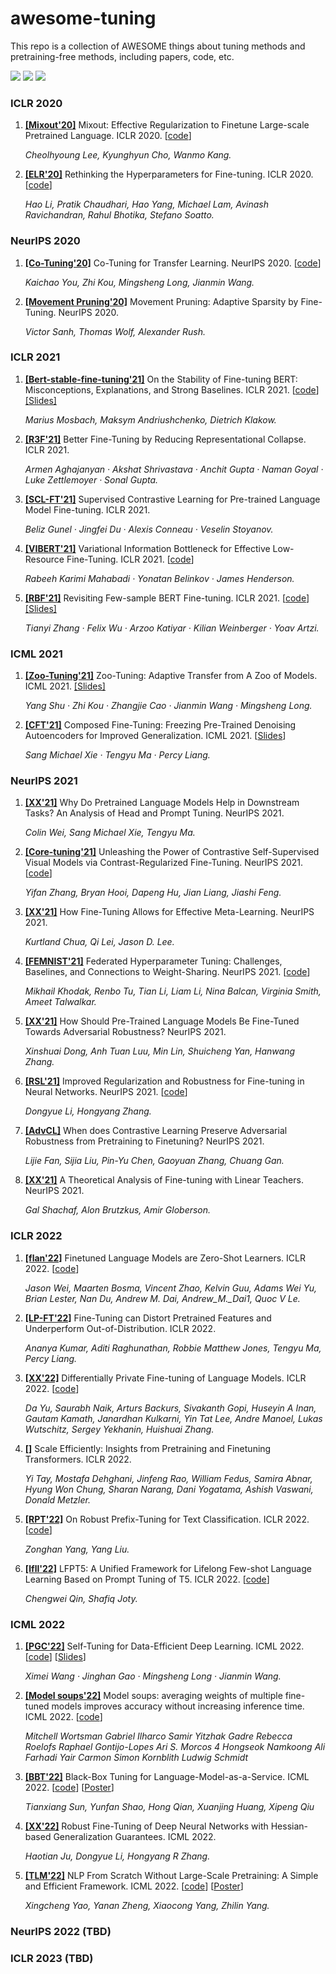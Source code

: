 # awesome-tuning

This repo is a collection of AWESOME things about tuning methods and pretraining-free methods, including papers, code, etc.


![](https://img.shields.io/github/last-commit/demoleiwang/awesome-mixup?color=green) ![](https://img.shields.io/badge/PaperNumber-31-brightgreen) ![](https://img.shields.io/badge/PRs-Welcome-red) 

<!-- 
1. **[[]]()** x. x. [[code](x)] 

    *x* 

-->

### ICLR 2020

1. **[[Mixout'20]](https://openreview.net/pdf?id=HkgaETNtDB)**  Mixout: Effective Regularization to Finetune Large-scale Pretrained Language. ICLR 2020. [[code](https://github.com/bloodwass/mixout)] 

    *Cheolhyoung Lee, Kyunghyun Cho, Wanmo Kang.* 

1. **[[ELR'20]](http://www.openreview.net/pdf?id=B1g8VkHFPH)** Rethinking the Hyperparameters for Fine-tuning. ICLR 2020. [[code](x)] 

    *Hao Li, Pratik Chaudhari, Hao Yang, Michael Lam, Avinash Ravichandran, Rahul Bhotika, Stefano Soatto.* 


### NeurIPS 2020

1. **[[Co-Tuning'20]](https://proceedings.neurips.cc/paper/2020/file/c8067ad1937f728f51288b3eb986afaa-Paper.pdf)** Co-Tuning for Transfer Learning. NeurIPS 2020. [[code](https://github.com/thuml/CoTuning)] 

    *Kaichao You, Zhi Kou, Mingsheng Long, Jianmin Wang.* 

1. **[[Movement Pruning'20]](https://proceedings.neurips.cc/paper/2020/file/eae15aabaa768ae4a5993a8a4f4fa6e4-Paper.pdf)** Movement Pruning: Adaptive Sparsity by Fine-Tuning. NeurIPS 2020. 

    *Victor Sanh, Thomas Wolf, Alexander Rush.* 


### ICLR 2021

1. **[[Bert-stable-fine-tuning'21]](https://openreview.net/forum?id=nzpLWnVAyah)** On the Stability of Fine-tuning BERT: Misconceptions, Explanations, and Strong Baselines. ICLR 2021. [[code](https://github.com/uds-lsv/bert-stable-fine-tuning)] [[Slides]](https://iclr.cc/media/iclr-2021/Slides/2558.pdf)

    *Marius Mosbach, Maksym Andriushchenko, Dietrich Klakow.* 

1. **[[R3F'21]](https://openreview.net/forum?id=OQ08SN70M1V)** Better Fine-Tuning by Reducing Representational Collapse. ICLR 2021. 

    *Armen Aghajanyan · Akshat Shrivastava · Anchit Gupta · Naman Goyal · Luke Zettlemoyer · Sonal Gupta.* 

1. **[[SCL-FT'21]](https://openreview.net/forum?id=cu7IUiOhujH)** Supervised Contrastive Learning for Pre-trained Language Model Fine-tuning. ICLR 2021.

    *Beliz Gunel · Jingfei Du · Alexis Conneau · Veselin Stoyanov.* 

1. **[[VIBERT'21]](https://openreview.net/forum?id=kvhzKz-_DMF)** Variational Information Bottleneck for Effective Low-Resource Fine-Tuning. ICLR 2021. [[code](https://github.com/rabeehk/vibert)] 

    *Rabeeh Karimi Mahabadi · Yonatan Belinkov · James Henderson.* 

1. **[[RBF'21]](https://openreview.net/forum?id=cO1IH43yUF)** Revisiting Few-sample BERT Fine-tuning. ICLR 2021. [[code](https://github.com/asappresearch/revisit-bert-finetuning)] [[Slides]](https://iclr.cc/media/iclr-2021/Slides/2678.pdf)

    *Tianyi Zhang · Felix Wu · Arzoo Katiyar · Kilian Weinberger · Yoav Artzi.* 


### ICML 2021

1. **[[Zoo-Tuning'21]](http://proceedings.mlr.press/v139/shu21b.html)** Zoo-Tuning: Adaptive Transfer from A Zoo of Models. ICML 2021. [[Slides]](https://icml.cc/media/icml-2021/Slides/9887.pdf)

    *Yang Shu · Zhi Kou · Zhangjie Cao · Jianmin Wang · Mingsheng Long.* 

1. **[[CFT'21]](http://proceedings.mlr.press/v139/xie21f.html)** Composed Fine-Tuning: Freezing Pre-Trained Denoising Autoencoders for Improved Generalization. ICML 2021.  [[Slides](https://icml.cc/media/icml-2021/Slides/10589.pdf)]

    *Sang Michael Xie · Tengyu Ma · Percy Liang.* 



### NeurIPS 2021

1. **[[XX'21]](https://openreview.net/forum?id=MDMV2SxCboX)** Why Do Pretrained Language Models Help in Downstream Tasks? An Analysis of Head and Prompt Tuning. NeurIPS 2021. 

    *Colin Wei, Sang Michael Xie, Tengyu Ma.* 

1. **[[Core-tuning'21]](https://openreview.net/forum?id=LY6qkvd71Td)** Unleashing the Power of Contrastive Self-Supervised Visual Models via Contrast-Regularized Fine-Tuning. NeurIPS 2021. [[code](https://github.com/Vanint/Core-tuning)] 

    *Yifan Zhang, Bryan Hooi, Dapeng Hu, Jian Liang, Jiashi Feng.* 

1. **[[XX'21]](https://openreview.net/forum?id=4HDwT8l12UK)** How Fine-Tuning Allows for Effective Meta-Learning. NeurIPS 2021. 

    *Kurtland Chua, Qi Lei, Jason D. Lee.* 

1. **[[FEMNIST'21]](https://openreview.net/forum?id=p99rWde9fVJ)** Federated Hyperparameter Tuning: Challenges, Baselines, and Connections to Weight-Sharing. NeurIPS 2021. [[code](https://github.com/mkhodak/fedex)] 

    *Mikhail Khodak, Renbo Tu, Tian Li, Liam Li, Nina Balcan, Virginia Smith, Ameet Talwalkar.* 

1. **[[XX'21]](https://openreview.net/forum?id=pl2WX3riyiq)** How Should Pre-Trained Language Models Be Fine-Tuned Towards Adversarial Robustness? NeurIPS 2021.

    *Xinshuai Dong, Anh Tuan Luu, Min Lin, Shuicheng Yan, Hanwang Zhang.* 

1. **[[RSL'21]](https://openreview.net/forum?id=QX32YlxrQJc)** Improved Regularization and Robustness for Fine-tuning in Neural Networks. NeurIPS 2021. [[code](https://github.com/NEU-StatsML-Research/Regularized-Self-Labeling)] 

    *Dongyue Li, Hongyang Zhang.* 

1. **[[AdvCL]](https://openreview.net/forum?id=70kOIgjKhbA)** When does Contrastive Learning Preserve Adversarial Robustness from Pretraining to Finetuning? NeurIPS 2021. 

    *Lijie Fan, Sijia Liu, Pin-Yu Chen, Gaoyuan Zhang, Chuang Gan.* 

1. **[[XX'21]](https://openreview.net/forum?id=DyE8hmj2dse)** A Theoretical Analysis of Fine-tuning with Linear Teachers. NeurIPS 2021. 

    *Gal Shachaf, Alon Brutzkus, Amir Globerson.* 




### ICLR 2022

1. **[[flan'22]](https://openreview.net/pdf?id=gEZrGCozdqR)** Finetuned Language Models are Zero-Shot Learners. ICLR 2022. [[code](https://github.com/google-research/flan)] 

    *Jason Wei, Maarten Bosma, Vincent Zhao, Kelvin Guu, Adams Wei Yu, Brian Lester, Nan Du, Andrew M. Dai, Andrew_M._Dai1, Quoc V Le.* 

1. **[[LP-FT'22]](https://openreview.net/pdf?id=UYneFzXSJWh)** Fine-Tuning can Distort Pretrained Features and Underperform Out-of-Distribution. ICLR 2022. 

    *Ananya Kumar, Aditi Raghunathan, Robbie Matthew Jones, Tengyu Ma, Percy Liang.* 

1. **[[XX'22]](https://openreview.net/forum?id=Q42f0dfjECO)** Differentially Private Fine-tuning of Language Models. ICLR 2022. [[code](https://github.com/huseyinatahaninan/Differentially-Private-Fine-tuning-of-Language-Models)] 

    *Da Yu, Saurabh Naik, Arturs Backurs, Sivakanth Gopi, Huseyin A Inan, Gautam Kamath, Janardhan Kulkarni, Yin Tat Lee, Andre Manoel, Lukas Wutschitz, Sergey Yekhanin, Huishuai Zhang.* 

1. **[[]](https://openreview.net/forum?id=f2OYVDyfIB)** Scale Efficiently: Insights from Pretraining and Finetuning Transformers. ICLR 2022. 

    *Yi Tay, Mostafa Dehghani, Jinfeng Rao, William Fedus, Samira Abnar, Hyung Won Chung, Sharan Narang, Dani Yogatama, Ashish Vaswani, Donald Metzler.* 

1. **[[RPT'22]](https://openreview.net/forum?id=eBCmOocUejf)** On Robust Prefix-Tuning for Text Classification. ICLR 2022. [[code](https://github.com/minicheshire/Robust-Prefix-Tuning)] 

    *Zonghan Yang, Yang Liu.* 

1. **[[lfll'22]](https://openreview.net/pdf?id=HCRVf71PMF)** LFPT5: A Unified Framework for Lifelong Few-shot Language Learning Based on Prompt Tuning of T5. ICLR 2022. [[code](https://github.com/qcwthu/Lifelong-Fewshot-Language-Learning)] 

    *Chengwei Qin, Shafiq Joty.* 



### ICML 2022

1. **[[PGC'22]](http://proceedings.mlr.press/v139/wang21g.html)** Self-Tuning for Data-Efficient Deep Learning. ICML 2022. [[code](https://github.com/thuml/Self-Tuning)]  [[Slides](https://icml.cc/media/icml-2021/Slides/8615.pdf)] 

    *Ximei Wang · Jinghan Gao · Mingsheng Long · Jianmin Wang.* 

1. **[[Model soups'22]](https://proceedings.mlr.press/v162/wortsman22a.html)** Model soups: averaging weights of multiple fine-tuned models improves accuracy without increasing inference time. ICML 2022. [[code](https://github.com/mlfoundations/model-soups)]

    *Mitchell Wortsman Gabriel Ilharco Samir Yitzhak Gadre Rebecca Roelofs Raphael Gontijo-Lopes Ari S. Morcos 4 Hongseok Namkoong Ali Farhadi Yair Carmon Simon Kornblith Ludwig Schmidt* 

1. **[[BBT'22]](https://proceedings.mlr.press/v162/sun22e.html)** Black-Box Tuning for Language-Model-as-a-Service. ICML 2022. [[code](https://github.com/txsun1997/Black-Box-Tuning)] [[Poster](https://icml.cc/media/PosterPDFs/ICML%202022/ef575e8837d065a1683c022d2077d342_GbkiyvM.png)] 

    *Tianxiang Sun, Yunfan Shao, Hong Qian, Xuanjing Huang, Xipeng Qiu*

1. **[[XX'22]](https://proceedings.mlr.press/v162/ju22a.html)** Robust Fine-Tuning of Deep Neural Networks with Hessian-based Generalization Guarantees. ICML 2022. 

    *Haotian Ju, Dongyue Li, Hongyang R Zhang.* 

1. **[[TLM'22]](https://proceedings.mlr.press/v162/yao22c.html)** NLP From Scratch Without Large-Scale Pretraining: A Simple and Efficient Framework. ICML 2022. [[code](https://github.com/yaoxingcheng/TLM)] [[Poster](https://icml.cc/media/PosterPDFs/ICML%202022/05311655a15b75fab86956663e1819cd_0njXElx.png)]

    *Xingcheng Yao, Yanan Zheng, Xiaocong Yang, Zhilin Yang.* 



### NeurIPS 2022 (TBD)


### ICLR 2023 (TBD)

